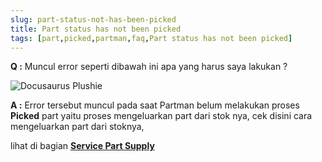 ```yaml
---
slug: part-status-not-has-been-picked
title: Part status has not been picked
tags: [part,picked,partman,faq,Part status has not been picked]
---
```


**Q :** Muncul error seperti dibawah ini apa yang harus saya lakukan ?

![Docusaurus Plushie](/img/faq/partstatusnotpicked.png)

**A :** Error tersebut muncul pada saat Partman belum melakukan proses **Picked** part yaitu proses mengeluarkan part dari stok nya, cek disini cara mengeluarkan part dari stoknya, 

lihat di bagian **[Service Part Supply](docs/partmanog#service-part-supply)**